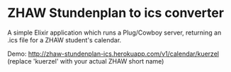 # ZHAW Stundenplan to ics converter
A simple Elixir application which runs a Plug/Cowboy server, returning an .ics file for a ZHAW student's calendar.

Demo: http://zhaw-stundenplan-ics.herokuapp.com/v1/calendar/kuerzel (replace 'kuerzel' with your actual ZHAW short name)
